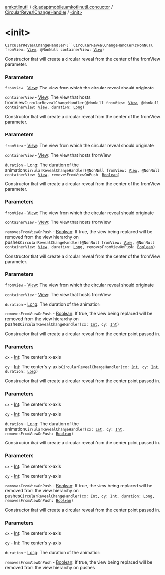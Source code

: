 [amkotlinutil](../../index.md) / [dk.adaptmobile.amkotlinutil.conductor](../index.md) / [CircularRevealChangeHandler](index.md) / [&lt;init&gt;](-init-.md)

# &lt;init&gt;

`CircularRevealChangeHandler()``CircularRevealChangeHandler(@NonNull fromView: `[`View`](https://developer.android.com/reference/android/view/View.html)`, @NonNull containerView: `[`View`](https://developer.android.com/reference/android/view/View.html)`)`

Constructor that will create a circular reveal from the center of the fromView parameter.

### Parameters

`fromView` - [View](https://developer.android.com/reference/android/view/View.html): The view from which the circular reveal should originate

`containerView` - [View](https://developer.android.com/reference/android/view/View.html): The view that hosts fromView`CircularRevealChangeHandler(@NonNull fromView: `[`View`](https://developer.android.com/reference/android/view/View.html)`, @NonNull containerView: `[`View`](https://developer.android.com/reference/android/view/View.html)`, duration: `[`Long`](https://kotlinlang.org/api/latest/jvm/stdlib/kotlin/-long/index.html)`)`

Constructor that will create a circular reveal from the center of the fromView parameter.

### Parameters

`fromView` - [View](https://developer.android.com/reference/android/view/View.html): The view from which the circular reveal should originate

`containerView` - [View](https://developer.android.com/reference/android/view/View.html): The view that hosts fromView

`duration` - [Long](https://kotlinlang.org/api/latest/jvm/stdlib/kotlin/-long/index.html): The duration of the animation`CircularRevealChangeHandler(@NonNull fromView: `[`View`](https://developer.android.com/reference/android/view/View.html)`, @NonNull containerView: `[`View`](https://developer.android.com/reference/android/view/View.html)`, removesFromViewOnPush: `[`Boolean`](https://kotlinlang.org/api/latest/jvm/stdlib/kotlin/-boolean/index.html)`)`

Constructor that will create a circular reveal from the center of the fromView parameter.

### Parameters

`fromView` - [View](https://developer.android.com/reference/android/view/View.html): The view from which the circular reveal should originate

`containerView` - [View](https://developer.android.com/reference/android/view/View.html): The view that hosts fromView

`removesFromViewOnPush` - [Boolean](https://kotlinlang.org/api/latest/jvm/stdlib/kotlin/-boolean/index.html): If true, the view being replaced will be removed from the view hierarchy on pushes`CircularRevealChangeHandler(@NonNull fromView: `[`View`](https://developer.android.com/reference/android/view/View.html)`, @NonNull containerView: `[`View`](https://developer.android.com/reference/android/view/View.html)`, duration: `[`Long`](https://kotlinlang.org/api/latest/jvm/stdlib/kotlin/-long/index.html)`, removesFromViewOnPush: `[`Boolean`](https://kotlinlang.org/api/latest/jvm/stdlib/kotlin/-boolean/index.html)`)`

Constructor that will create a circular reveal from the center of the fromView parameter.

### Parameters

`fromView` - [View](https://developer.android.com/reference/android/view/View.html): The view from which the circular reveal should originate

`containerView` - [View](https://developer.android.com/reference/android/view/View.html): The view that hosts fromView

`duration` - [Long](https://kotlinlang.org/api/latest/jvm/stdlib/kotlin/-long/index.html): The duration of the animation

`removesFromViewOnPush` - [Boolean](https://kotlinlang.org/api/latest/jvm/stdlib/kotlin/-boolean/index.html): If true, the view being replaced will be removed from the view hierarchy on pushes`CircularRevealChangeHandler(cx: `[`Int`](https://kotlinlang.org/api/latest/jvm/stdlib/kotlin/-int/index.html)`, cy: `[`Int`](https://kotlinlang.org/api/latest/jvm/stdlib/kotlin/-int/index.html)`)`

Constructor that will create a circular reveal from the center point passed in.

### Parameters

`cx` - [Int](https://kotlinlang.org/api/latest/jvm/stdlib/kotlin/-int/index.html): The center's x-axis

`cy` - [Int](https://kotlinlang.org/api/latest/jvm/stdlib/kotlin/-int/index.html): The center's y-axis`CircularRevealChangeHandler(cx: `[`Int`](https://kotlinlang.org/api/latest/jvm/stdlib/kotlin/-int/index.html)`, cy: `[`Int`](https://kotlinlang.org/api/latest/jvm/stdlib/kotlin/-int/index.html)`, duration: `[`Long`](https://kotlinlang.org/api/latest/jvm/stdlib/kotlin/-long/index.html)`)`

Constructor that will create a circular reveal from the center point passed in.

### Parameters

`cx` - [Int](https://kotlinlang.org/api/latest/jvm/stdlib/kotlin/-int/index.html): The center's x-axis

`cy` - [Int](https://kotlinlang.org/api/latest/jvm/stdlib/kotlin/-int/index.html): The center's y-axis

`duration` - [Long](https://kotlinlang.org/api/latest/jvm/stdlib/kotlin/-long/index.html): The duration of the animation`CircularRevealChangeHandler(cx: `[`Int`](https://kotlinlang.org/api/latest/jvm/stdlib/kotlin/-int/index.html)`, cy: `[`Int`](https://kotlinlang.org/api/latest/jvm/stdlib/kotlin/-int/index.html)`, removesFromViewOnPush: `[`Boolean`](https://kotlinlang.org/api/latest/jvm/stdlib/kotlin/-boolean/index.html)`)`

Constructor that will create a circular reveal from the center point passed in.

### Parameters

`cx` - [Int](https://kotlinlang.org/api/latest/jvm/stdlib/kotlin/-int/index.html): The center's x-axis

`cy` - [Int](https://kotlinlang.org/api/latest/jvm/stdlib/kotlin/-int/index.html): The center's y-axis

`removesFromViewOnPush` - [Boolean](https://kotlinlang.org/api/latest/jvm/stdlib/kotlin/-boolean/index.html): If true, the view being replaced will be removed from the view hierarchy on pushes`CircularRevealChangeHandler(cx: `[`Int`](https://kotlinlang.org/api/latest/jvm/stdlib/kotlin/-int/index.html)`, cy: `[`Int`](https://kotlinlang.org/api/latest/jvm/stdlib/kotlin/-int/index.html)`, duration: `[`Long`](https://kotlinlang.org/api/latest/jvm/stdlib/kotlin/-long/index.html)`, removesFromViewOnPush: `[`Boolean`](https://kotlinlang.org/api/latest/jvm/stdlib/kotlin/-boolean/index.html)`)`

Constructor that will create a circular reveal from the center point passed in.

### Parameters

`cx` - [Int](https://kotlinlang.org/api/latest/jvm/stdlib/kotlin/-int/index.html): The center's x-axis

`cy` - [Int](https://kotlinlang.org/api/latest/jvm/stdlib/kotlin/-int/index.html): The center's y-axis

`duration` - [Long](https://kotlinlang.org/api/latest/jvm/stdlib/kotlin/-long/index.html): The duration of the animation

`removesFromViewOnPush` - [Boolean](https://kotlinlang.org/api/latest/jvm/stdlib/kotlin/-boolean/index.html): If true, the view being replaced will be removed from the view hierarchy on pushes